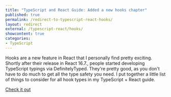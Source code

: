 ```yaml
---
title: "TypeScript and React Guide: Added a new hooks chapter"
published: true
permalink: /redirect-to-typescript-react-hooks/
layout: redirect
external: /typescript-react/hooks/
showcontent: true
categories:
- TypeScript
---
```


Hooks are a new feature in React that I personally find pretty exciting. Shortly after their release in React 16.7., people started 
developing TypeScript typings via DefinitelyTyped. They're pretty good, as you don't have to do much to get all the type safety you need. I put together a little list of things to consider for all hook types in my TypeScript + React guide.

<a class="read-more" href="/typescript-react/hooks/">Check it out</a>
